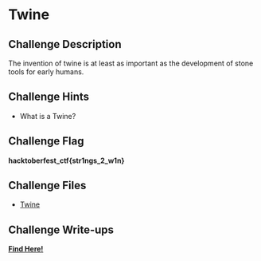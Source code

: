# Twine

## Challenge Description

The invention of twine is at least as important as the development of stone tools for early humans.

## Challenge Hints

- What is a Twine?

## Challenge Flag

**hacktoberfest_ctf{str1ngs_2_w1n}**

## Challenge Files

- [Twine](Twine)

## Challenge Write-ups

**[Find Here!](https://github.com/Hacktoberfest-Nepal/Hacktoberfest_CTF/tree/master/Writeups/Reversing/Beginners/Twine)**
